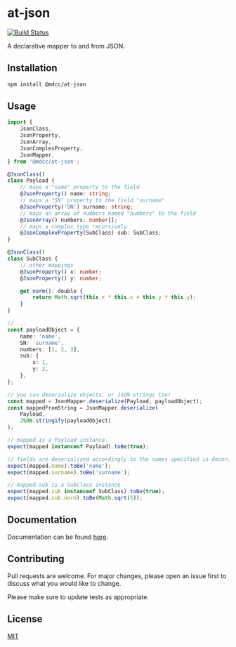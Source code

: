# at-json

[![Build Status](https://github.com/DavideCanton/at-json/actions/workflows/main.yml/badge.svg)](https://github.com/DavideCanton/at-json/actions/workflows/main.yml)

A declarative mapper to and from JSON.

## Installation

```bash
npm install @mdcc/at-json
```

## Usage

```typescript
import {
    JsonClass,
    JsonProperty,
    JsonArray,
    JsonComplexProperty,
    JsonMapper,
} from '@mdcc/at-json';

@JsonClass()
class Payload {
    // maps a "name" property to the field
    @JsonProperty() name: string;
    // maps a "SN" property to the field "surname"
    @JsonProperty('SN') surname: string;
    // maps an array of numbers named "numbers" to the field
    @JsonArray() numbers: number[];
    // maps a complex type recursively
    @JsonComplexProperty(SubClass) sub: SubClass;
}

@JsonClass()
class SubClass {
    // other mappings
    @JsonProperty() x: number;
    @JsonProperty() y: number;

    get norm(): double {
        return Math.sqrt(this.x * this.x + this.y * this.y);
    }
}

// ...
const payloadObject = {
    name: 'name',
    SN: 'surname',
    numbers: [1, 2, 3],
    sub: {
        x: 1,
        y: 2,
    },
};

// you can deserialize objects, or JSON strings too!
const mapped = JsonMapper.deserialize(Payload, payloadObject);
const mappedFromString = JsonMapper.deserialize(
    Payload,
    JSON.stringify(payloadObject)
);

// mapped is a Payload instance
expect(mapped instanceof Payload).toBe(true);

// fields are deserialized accordingly to the names specified in decorators
expect(mapped.name).toBe('name');
expect(mapped.surname).toBe('surname');

// mapped.sub is a SubClass instance
expect(mapped.sub instanceof SubClass).toBe(true);
expect(mapped.sub.norm).toBe(Math.sqrt(5));
```

## Documentation

Documentation can be found [here](https://davidecanton.github.io/at-json/).

## Contributing

Pull requests are welcome. For major changes, please open an issue first to discuss what you would like to change.

Please make sure to update tests as appropriate.

## License

[MIT](https://choosealicense.com/licenses/mit/)
